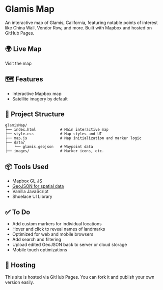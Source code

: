 # Glamis Map

An interactive map of Glamis, California, featuring notable points of interest like China Wall, Vendor Row, and more. Built with Mapbox and hosted on GitHub Pages.

## 🌍 Live Map
Visit the map

## 🗺️ Features
- Interactive Mapbox map
- Satellite imagery by default

## 📁 Project Structure
```
glamisMap/
├── index.html           # Main interactive map
├── style.css            # Map styles and UI
├── map.js               # Map initialization and marker logic
├── data/
│   └── glamis.geojson   # Waypoint data
├── images/              # Marker icons, etc.
```

## 📦 Tools Used
- Mapbox GL JS
- [GeoJSON for spatial data](./glamis.geojson)
- Vanilla JavaScript
- Shoelace UI Library

## ✅ To Do
- Add custom markers for individual locations
- Hover and click to reveal names of landmarks
- Optimized for web and mobile browsers
- Add search and filtering
- Upload edited GeoJSON back to server or cloud storage
- Mobile touch optimizations

## 🚀 Hosting
This site is hosted via GitHub Pages. You can fork it and publish your own version easily.
